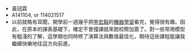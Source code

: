 * 黃冠霖
* A141104, or 114021517
* 以前就略有耳聞，開學前一週幾乎把[李宏毅](https://www.ee.ntu.edu.tw/profile1.php?id=1020908)的[機器學習](https://youtube.com/playlist?list=PLJV_el3uVTsMhtt7_Y6sgTHGHp1Vb2P2J&si=VHW667OlJ_OiI-gd)看完，覺得很有趣。因此，在原本的課表基礎下，確定不會撞課就來跑校際加簽了。對一些常用模型有粗淺的了解，這學期也同時修了演算法與數值最佳化，期待這些課程能讓我繼續快樂地往這方向前進。
